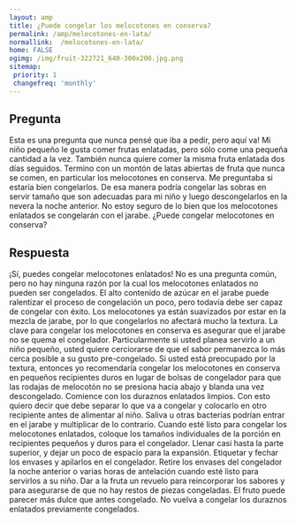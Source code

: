 ```yaml
---
layout: amp
title: ¿Puede congelar los melocotones en conserva?  
permalink: /amp/melocotones-en-lata/
normallink:  /melocotones-en-lata/
home: FALSE
ogimg: /img/fruit-322721_640-300x200.jpg.png
sitemap:
 priority: 1
 changefreq: 'monthly'
---
```




## Pregunta

Esta es una pregunta que nunca pensé que iba a pedir, pero aquí va! Mi niño pequeño le gusta comer frutas enlatadas, pero sólo come una pequeña cantidad a la vez. También nunca quiere comer la misma fruta enlatada dos días seguidos. Termino con un montón de latas abiertas de fruta que nunca se comen, en particular los melocotones en conserva. Me preguntaba si estaría bien congelarlos. De esa manera podría congelar las sobras en servir tamaño que son adecuadas para mi niño y luego descongelarlos en la nevera la noche anterior. No estoy seguro de lo bien que los melocotones enlatados se congelarán con el jarabe. ¿Puede congelar melocotones en conserva?


<amp-img src="https://sepuedecongelar.com/img/fruit-322721_640-300x200.jpg" alt="¿Puede congelar los melocotones en conserva?" height="400" width="800"></amp-img>


## Respuesta

¡Sí, puedes congelar melocotones enlatados! No es una pregunta común, pero no hay ninguna razón por la cual los melocotones enlatados no pueden ser congelados. El alto contenido de azúcar en el jarabe puede ralentizar el proceso de congelación un poco, pero todavía debe ser capaz de congelar con éxito. Los melocotones ya están suavizados por estar en la mezcla de jarabe, por lo que congelarlos no afectará mucho la textura.
La clave para congelar los melocotones en conserva es asegurar que el jarabe no se quema el congelador. Particularmente si usted planea servirlo a un niño pequeño, usted quiere cerciorarse de que el sabor permanezca lo más cerca posible a su gusto pre-congelado. Si usted está preocupado por la textura, entonces yo recomendaría congelar los melocotones en conserva en pequeños recipientes duros en lugar de bolsas de congelador para que las rodajas de melocotón no se presiona hacia abajo y blanda una vez descongelado.
Comience con los duraznos enlatados limpios. Con esto quiero decir que debe separar lo que va a congelar y colocarlo en otro recipiente antes de alimentar al niño. Saliva u otras bacterias podrían entrar en el jarabe y multiplicar de lo contrario. Cuando esté listo para congelar los melocotones enlatados, coloque los tamaños individuales de la porción en recipientes pequeños y duros para el congelador.
Llenar casi hasta la parte superior, y dejar un poco de espacio para la expansión. Etiquetar y fechar los envases y apilarlos en el congelador. Retire los envases del congelador la noche anterior o varias horas de antelación cuando esté listo para servirlos a su niño. Dar a la fruta un revuelo para reincorporar los sabores y para asegurarse de que no hay restos de piezas congeladas. El fruto puede parecer más dulce que antes congelado. No vuelva a congelar los duraznos enlatados previamente congelados.